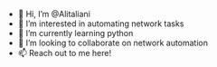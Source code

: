 - 👋 Hi, I’m @Alitaliani
- 👀 I’m interested in automating network tasks
- 🌱 I’m currently learning python
- 💞️ I’m looking to collaborate on network automation
- 📫 Reach out to me here!

<!---
Alitaliani/Alitaliani is a ✨ special ✨ repository because its `README.md` (this file) appears on your GitHub profile.
You can click the Preview link to take a look at your changes.
--->
